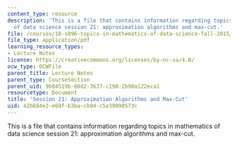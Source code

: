 ```yaml
---
content_type: resource
description: 'This is a file that contains information regarding topics in mathematics
  of data science session 21: approximation algorithms and max-cut.'
file: /courses/18-s096-topics-in-mathematics-of-data-science-fall-2015/42b684e2e69fb3bacb04c5e39090573c_MIT18_S096F15_Ses21.pdf
file_type: application/pdf
learning_resource_types:
- Lecture Notes
license: https://creativecommons.org/licenses/by-nc-sa/4.0/
ocw_type: OCWFile
parent_title: Lecture Notes
parent_type: CourseSection
parent_uid: 9b04519b-00d2-3637-c198-2b90a122eca1
resourcetype: Document
title: 'Session 21: Approximation Algorithms and Max-Cut'
uid: 42b684e2-e69f-b3ba-cb04-c5e39090573c
---
```

This is a file that contains information regarding topics in mathematics of data science session 21: approximation algorithms and max-cut.